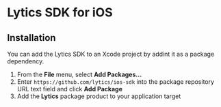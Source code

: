 # Lytics SDK for iOS

## Installation

You can add the Lytics SDK to an Xcode project by addint it as a package dependency.

1. From the **File** menu, select **Add Packages...**
2. Enter `https://github.com/lytics/ios-sdk` into the package repository URL text field and click **Add Package**
3. Add the **Lytics** package product to your application target

